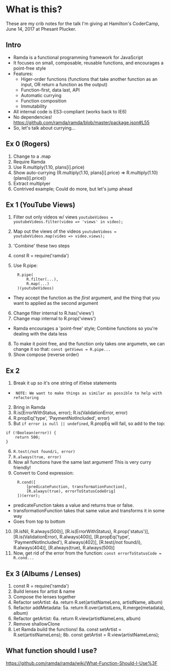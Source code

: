 # What is this?

These are my crib notes for the talk I'm giving at Hamilton's CoderCamp, June 14, 2017 at Phesant Plucker.

## Intro

* Ramda is a functional programming framework for JavaScript
* It focuses on small, composable, reusable functions, and encourages a point-free style
* Features:
    * Higer-order functions (functions that take another function as an input, OR return a function as the output)
    * Function-first, data last, API
    * Automatic currying
    * Function composition
    * Immutability
* All internal code is ES3-compliant (works back to IE6)
* No dependencies! https://github.com/ramda/ramda/blob/master/package.json#L55
* So, let's talk about currying...

## Ex 0 (Rogers)

1. Change to a .map
2. Require Ramda
3. Use R.multiply(1.10, plans[i].price)
4. Show auto-currying (R.multiply(1.10, plans[i].price) => R.multiply(1.10)(plans[i].price))
5. Extract multiplyer
6. Contrived example; Could do more, but let's jump ahead

## Ex 1 (YouTube Views)

1. Filter out only videos w/ views
`youtubeVideos = youtubeVideos.filter(video => 'views' in video);`

2. Map out the views of the videos
`youtubeVideos = youtubeVideos.map(video => video.views);`
3. 'Combine' these two steps
4. const R = require('ramda')
5. Use R.pipe:
```
     R.pipe(
         R.filter(...),
         R.map(...)
     )(youtubeVideos)
```
 *    They accept the function as the _first_ argument, and the thing that you want to applied as the second argument
6. Change filter internal to R.has('views')
7. Change map internal to R.prop('views')
 * Ramda encourages a 'point-free' style; Combine functions so you're dealing with the data less
8. To make it point free, and the function only takes one argumetn, we can change it so that:
`const getViews = R.pipe...`
9. Show compose (reverse order)

## Ex 2

1. Break it up so it's one string of if/else statements
 *      NOTE: We want to make things as similar as possible to help with refactoring
2. Bring in Ramda
3. R.is(ErrorWithStatus, error); R.is(ValidationError, error)
4. R.propEq('type', 'PaymentNotIncluded', error)
5. But `if error is null || undefined`, R.propEq will fail, so add to the top:
```
if (!Boolean(error)) {
    return 500;
}
```
6. `R.test(/not found/i, error)`
7. `R.always(true, error)`
8. Now all functions have the same last argument! This is very curry friendly!
9. Convert to Cond expression:
```
     R.cond([
         [predicateFunction, transformationFunction],
         [R.always(true), errorToStatusCodeOrig]
     ])(error);
```
 *    predicateFunction takes a value and returns true or false.
 *    transformationFunction takes that same value and transforms it in some way
 *    Goes from top to bottom
10.  [R.isNil, R.always(500)],
     [R.is(ErrorWithStatus), R.prop('status')],
     [R.is(ValidationError), R.always(400)],
     [R.propEq('type', 'PaymentNotIncluded'), R.always(402)],
     [R.test(/not found/i), R.always(404)],
     [R.always(true), R.always(500)]
11. Now, get rid of the error from the function:
     `const errorToStatusCode = R.cond...`

## Ex 3 (Albums / Lenses)

1. const R = require('ramda')
2. Build lenses for artist & name
3. Compose the lenses together
4. Refactor setArtist:
     4a. return R.set(artistNameLens, artistName, album)
5. Refactor addMetadata:
     5a. return R.over(artistLens, R.merge(metadata), album)
6. Refactor getArtist:
     6a. return R.view(artistNameLens, album)
7. Remove shallowClone
8. Let Ramda build the functions!
     8a. const setArtist = R.set(artistNameLens);
     8b. const getArtist = R.view(artistNameLens);

## What function should I use?

https://github.com/ramda/ramda/wiki/What-Function-Should-I-Use%3F
